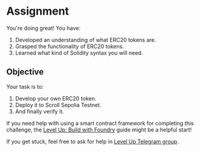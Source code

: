 # Assignment

You're doing great! You have:

1. Developed an understanding of what ERC20 tokens are.
2. Grasped the functionality of ERC20 tokens.
3. Learned what kind of Solidity syntax you will need.

## Objective

Your task is to:

1. Develop your own ERC20 token.
2. Deploy it to Scroll Sepolia Testnet.
3. And finally verify it.

If you need help with using a smart contract framework for completing this challenge, the [Level Up: Build with Foundry](https://www.levelup.xyz/content/level-up-foundry) guide might be a helpful start!

If you get stuck, feel free to ask for help in [Level Up Telegram group](https://t.me/+PdNbk5milo1mMTAy).

